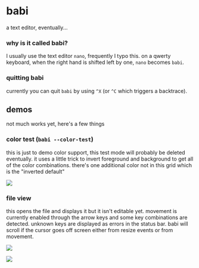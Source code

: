 babi
====

a text editor, eventually...

### why is it called babi?

I usually use the text editor `nano`, frequently I typo this.  on a qwerty
keyboard, when the right hand is shifted left by one, `nano` becomes `babi`.

### quitting babi

currently you can quit `babi` by using `^X` (or `^C` which triggers a
backtrace).

## demos

not much works yet, here's a few things

### color test (`babi --color-test`)

this is just to demo color support, this test mode will probably be deleted
eventually.  it uses a little trick to invert foreground and background to
get all of the color combinations.  there's one additional color not in this
grid which is the "inverted default"

![](https://i.fluffy.cc/rwdVdMsmZGDZrsT2qVlZHL5Z0XGj9v5v.png)

### file view

this opens the file and displays it but it isn't editable yet.  movement is
currently enabled through the arrow keys and some key combinations are
detected.  unknown keys are displayed as errors in the status bar.  babi will
scroll if the cursor goes off screen either from resize events or from
movement.

![](https://i.fluffy.cc/14Xc4hZg87CBnRBPGgFTKWbQFXFDmmwx.png)

![](https://i.fluffy.cc/wLvTm86lbLnjBgF0WtVQpsxW90QbJwz5.png)
